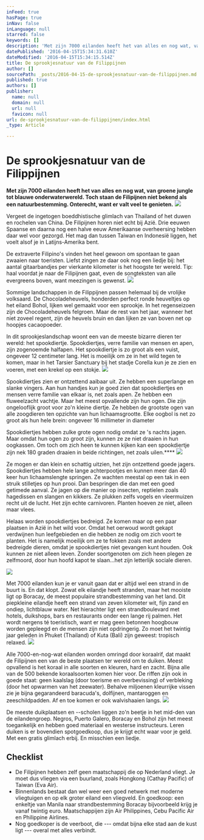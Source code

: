 ```yaml
---
inFeed: true
hasPage: true
inNav: false
inLanguage: null
starred: false
keywords: []
description: 'Met zijn 7000 eilanden heeft het van alles en nog wat, van groene jungle tot blauwe onderwaterwereld. Toch staan de Filipijnen niet bekend als een natuurbestemming. Onterecht, want er valt veel te genieten.'
datePublished: '2016-04-15T15:34:31.610Z'
dateModified: '2016-04-15T15:34:15.514Z'
title: De sprookjesnatuur van de Filippijnen
author: []
sourcePath: _posts/2016-04-15-de-sprookjesnatuur-van-de-filippijnen.md
published: true
authors: []
publisher:
  name: null
  domain: null
  url: null
  favicon: null
url: de-sprookjesnatuur-van-de-filippijnen/index.html
_type: Article

---
```

# De sprookjesnatuur van de Filippijnen

**Met zijn 7000 eilanden heeft het van alles en nog wat, van groene jungle tot blauwe onderwaterwereld. Toch staan de Filipijnen niet bekend als een natuurbestemming. Onterecht, want er valt veel te genieten.**
![](https://the-grid-user-content.s3-us-west-2.amazonaws.com/9567cc44-eb29-42ef-89c2-eac19582978b.jpg)

Vergeet de ingetogen boeddhistische glimlach van Thailand of het duwen en rochelen van China. De Filipijnen horen niet echt bij Azië. Drie eeuwen Spaanse en daarna nog een halve eeuw Amerikaanse overheersing hebben daar wel voor gezorgd. Het mag dan tussen Taiwan en Indonesië liggen, het voelt alsof je in Latijns-Amerika bent. 

De extraverte Filipino's vinden het heel gewoon om spontaan te gaan zwaaien naar toeristen. Liefst zingen ze daar ook nog een liedje bij: het aantal gitaarbandjes per vierkante kilometer is het hoogste ter wereld. Tip: haal voordat je naar de Filipijnen gaat, even de songteksten van alle evergreens boven, want meezingen is gewenst.
![](https://the-grid-user-content.s3-us-west-2.amazonaws.com/8f1356fd-03a9-4e85-9f18-1eb141ee1ade.jpg)

Sommige landschappen in de Filippijnen passen helemaal bij de vrolijke volksaard. De Chocoladeheuvels, honderden perfect ronde heuveltjes op het eiland Bohol, lijken wel gemaakt voor een sprookje. In het regenseizoen zijn de Chocoladeheuvels felgroen. Maar de rest van het jaar, wanneer het niet zoveel regent, zijn de heuvels bruin en dan lijken ze van boven net op hoopjes cacaopoeder.

In dit sprookjeslandschap woont een van de meeste bizarre dieren ter wereld: het spookdiertje. Spookdiertjes, verre familie van mensen en apen, zijn zogenoemde halfapen. Het spookdiertje is zo groot als een vuist, ongeveer 12 centimeter lang. Het is moeilijk om ze in het wild tegen te komen, maar in het Tarsier Sanctuary bij het stadje Corella kun je ze zien en voeren, met een krekel op een stokje.
![](https://the-grid-user-content.s3-us-west-2.amazonaws.com/a45f5e7b-1986-4bac-a54e-9a1b8ebc4a1a.jpg)

Spookdiertjes zien er ontzettend aaibaar uit. Ze hebben een superlange en slanke vingers. Aan hun handjes kun je goed zien dat spookdiertjes en mensen verre familie van elkaar is, net zoals apen. Ze hebben een fluweelzacht vachtje. Maar het meest opvallende zijn hun ogen. Die zijn ongelooflijk groot voor zo'n kleine diertje. Ze hebben de grootste ogen van alle zoogdieren ten opzichte van hun lichaamsgrootte. Elke oogbol is net zo groot als hun hele brein: ongeveer 16 millimeter in diameter

Spookdiertjes hebben zulke grote ogen nodig omdat ze 's nachts jagen. Maar omdat hun ogen zo groot zijn, kunnen ze ze niet draaien in hun oogkassen. Om toch om zich heen te kunnen kijken kan een spookdiertje zijn nek 180 graden draaien in beide richtingen, net zoals uilen.****
![](https://the-grid-user-content.s3-us-west-2.amazonaws.com/9d38221f-3065-4f64-bddd-ea1e862b2af4.jpg)

Ze mogen er dan klein en schattig uitzien, het zijn ontzettend goede jagers. Spookdiertjes hebben hele lange achterpootjes en kunnen meer dan 40 keer hun lichaamslengte springen. Ze wachten meestal op een tak in een struik stilletjes op hun prooi. Dan bespringen die dan met een goed getimede aanval. Ze jagen op die manier op insecten, reptielen zoals hagedissen en slangen en kikkers. Ze plukken zelfs vogels en vleermuizen recht uit de lucht. Het zijn echte carnivoren. Planten hoeven ze niet, alleen maar vlees.

Helaas worden spookdiertjes bedreigd. Ze komen maar op een paar plaatsen in Azië in het wild voor. Omdat het oerwoud wordt gekapt verdwijnen hun leefgebieden en die hebben ze nodig om zich voort te planten. Het is namelijk moeilijk om ze te fokken zoals met andere bedreigde dieren, omdat je spookdiertjes niet gevangen kunt houden. Ook kunnen ze niet alleen leven. Zonder soortgenoten om zich heen plegen ze zelfmoord, door hun hoofd kapot te slaan...het zijn letterlijk sociale dieren.

![](https://the-grid-user-content.s3-us-west-2.amazonaws.com/05165c19-2911-4218-8e69-a713a26d750f.jpg)

Met 7000 eilanden kun je er vanuit gaan dat er altijd wel een strand in de buurt is. En dat klopt. Zowat elk eilandje heeft stranden, maar het mooiste ligt op Boracay, de meest populaire strandbestemming van het land. Dit piepkleine eilandje heeft een strand van zeven kilometer wit, fijn zand en ondiep, lichtblauw water. Net hierachter ligt een strandboulevard met hotels, duikshops, bars en restaurants onder een lange rij palmen. Het wordt nergens té toeristisch, want er mag geen betonnen hoogbouw worden gepleegd en de mensen zijn niet opdringerig. Zo moet het twintig jaar geleden in Phuket (Thailand) of Kuta (Bali) zijn geweest: tropisch relaxed.
![](https://the-grid-user-content.s3-us-west-2.amazonaws.com/9a3a4f35-dbcf-4d28-9792-4efcb0ba3437.jpg)

Alle 7000-en-nog-wat eilanden worden omringd door koraalrif, dat maakt de Filipijnen een van de beste plaatsen ter wereld om te duiken. Meest opvallend is het koraal in alle soorten en kleuren, hard en zacht. Bijna alle van de 500 bekende koraalsoorten komen hier voor. De riffen zijn ook in goede staat: geen kaalslag (door toerisme en overbevissing) of verbleking (door het opwarmen van het zeewater). Behalve miljoenen kleurrijke vissen zie je bijna gegarandeerd baracuda's, dolfijnen, mantaroggen en zeeschildpadden. Af en toe komen er ook walvishaaien langs. ![](https://the-grid-user-content.s3-us-west-2.amazonaws.com/721b3eff-56e9-4ee8-8223-ed56ad64a60e.jpg)

De meeste duikplaatsen en --scholen liggen zo'n beetje in het mid-den van de eilandengroep. Negros, Puerto Galero, Boracay en Bohol zijn het meest toegankelijk en hebben goed materiaal en westerse instructeurs. Leren duiken is er bovendien spotgoedkoop, dus je krijgt echt waar voor je geld. Met een gratis glimlach erbij. En misschien een liedje.

## Checklist

* De Filipijnen hebben zelf geen maatschappij die op Nederland vliegt. Je moet dus vliegen via een buurland, zoals Hongkong (Cathay Pacific) of Taiwan (Eva Air). 
* Binnenlands bestaat dan wel weer een goed netwerk met moderne vliegtuigen en op elk groter eiland een vliegveld. En goedkoop: een enkeltje van Manila naar strandbestemming Boracay bijvoorbeeld krijg je vanaf twintig euro. Maatschappijen zijn Air Philippines, Cebu Pacific Air en Philippine Airlines. 
* Nog goedkoper is de veerboot, die --- omdat bijna elke stad aan de kust ligt --- overal met alles verbindt.